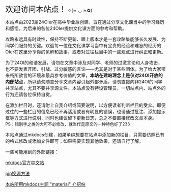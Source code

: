 <font size='5'> 欢迎访问本站点！</font> ✧(≖ ◡ ≖✿)

本站点由2023届24OIer在高中毕业后创建，旨在通过分享文化课当中的学习经历和感悟，为后来的各位24OIer提供文化课方面的参考和帮助。

攻略永远具有时效性，保持不断更新、跟上版本才是一套攻略集能够长久发展、为同学们服务的关键。欢迎每一位在文化课学习当中有宝贵的经验和难忘的经历的OIer在这里分享你的见解和故事，或者对过往栏目中的一些观点进行纠正和更新。

为了24OI的和谐发展，请勿在文章中涉及对同学、老师的过激言论和人身攻击，也不要发表开团、引战、过分敏感的言论——尤其是对于某些团体。为了给大家带来畅所欲言的环境和最具参考价值的文章，**本站在建站理念上是仅对24OI开放的内部站点**，所以请勿随意分享文章内容引起外部矛盾，请勿直接向非24OI的同学共享站点，尤其不要共享源文件。本站点没有特设管理员，一切站点内、站点外的行为还请各位保持自觉。

在添加栏目时，还请附上自我介绍或简要说明，以方便读者判断栏目的受众。即便过往的一些栏目的信息已经不再适用或者有明显的错误，也请通过批注、添加提示框等方式进行说明，同时也建议留下更新日志，总之不要直接修改文章本身。<font size='2'> PS：错别字之类的大可不必修改，就当作是原文的一种特色好了233 </font>

本站点通过mkdocs创建，如果单纯想要在站点中添加新的栏目，只需要仿照已有的格式修改或添加文件即可；如果需要实现其他效果，还请自行了解。

一些可能用到的外部链接：

[mkdocs官方中文站](https://markdown-docs-zh.readthedocs.io/zh_CN/latest/)

[pip换源方法](https://zhuanlan.zhihu.com/p/345161094)

[本站所用mkdocs主题 "material" 介绍帖](https://blog.51cto.com/phyger/5181616)
